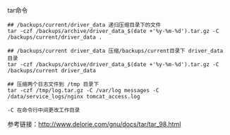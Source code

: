 tar命令

```
## /backups/current/driver_data 递归压缩目录下的文件
tar -czf /backups/archive/driver_data_$(date +'%y-%m-%d').tar.gz -C /backups/current/driver_data .

## /backups/current driver_data 压缩/backups/current目录下 driver_data 目录
tar -czf /backups/archive/driver_data_$(date +'%y-%m-%d').tar.gz -C /backups/current driver_data 

## 压缩两个日志文件到 /tmp 目录下
tar -czf /tmp/log.tar.gz -C /var/log messages -C /data/service_logs/nginx tomcat_access.log
```



```
-C 在命令行中间更改工作目录
```



参考链接：http://www.delorie.com/gnu/docs/tar/tar_98.html